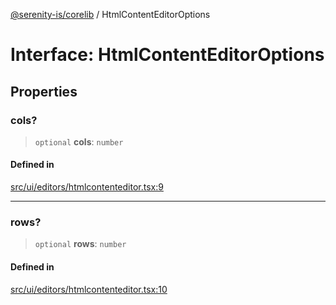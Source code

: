 [@serenity-is/corelib](../README.md) / HtmlContentEditorOptions

# Interface: HtmlContentEditorOptions

## Properties

### cols?

> `optional` **cols**: `number`

#### Defined in

[src/ui/editors/htmlcontenteditor.tsx:9](https://github.com/serenity-is/serenity/blob/master/packages/corelib/src/ui/editors/htmlcontenteditor.tsx#L9)

***

### rows?

> `optional` **rows**: `number`

#### Defined in

[src/ui/editors/htmlcontenteditor.tsx:10](https://github.com/serenity-is/serenity/blob/master/packages/corelib/src/ui/editors/htmlcontenteditor.tsx#L10)
